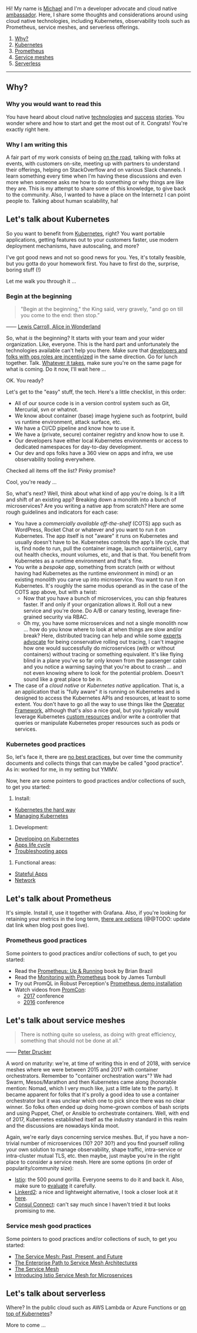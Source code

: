 Hi! My name is [Michael](https://mhausenblas.info) and I'm a developer advocate and cloud native [ambassador](https://www.cncf.io/people/ambassadors/). Here, I share some thoughts and considerations around using cloud native technologies, including Kubernetes, observability tools such as Prometheus, service meshes,  and serverless offerings.

1. [Why?](#why)
1. [Kubernetes](#lets-talk-about-kubernetes)
1. [Prometheus](#lets-talk-about-prometheus)
1. [Service meshes](#lets-talk-about-service-meshes)
1. [Serverless](#lets-talk-about-serverless)

----

## Why?

### Why you would want to read this

You have heard about cloud native [technologies](https://landscape.cncf.io/) and [success](https://kubernetes.io/case-studies/) [stories](https://serverless.com/learn/use-cases/). You wonder where and how to start and get the most out of it. Congrats! You're exactly right here.

### Why I am writing this

A fair part of my work consists of being [on the road](http://mhausenblas.info/on-the-road.html), talking with folks at events, with customers on-site, meeting up with partners to understand their offerings, helping on StackOverflow and on various Slack channels. I learn something every time when I'm having these discussions and even more when someone asks me how to do something or why things are like they are. This is my attempt to share some of this knowledge, to give back to the community. Also, I wanted to have a place on the Internetz I can point people to. Talking about human scalability, ha!

## Let's talk about Kubernetes

So you want to benefit from [Kubernetes](https://kubernetes.io/), right? You want portable applications, getting features out to your customers faster, use modern deployment mechanisms, have autoscaling, and more? 

I've got good news and not so good news for you. Yes, it's totally feasible, but you gotta do your homework first. You have to first do the, surprise, boring stuff (!)

Let me walk you through it …

### Begin at the beginning

> "Begin at the beginning," the King said, very gravely, "and go on till you come to the end: then stop.”

&mdash;&mdash; [Lewis Carroll, Alice in Wonderland](https://www.goodreads.com/quotes/6305-begin-at-the-beginning-the-king-said-very-gravely-and)

So, what *is* the beginning? It starts with your team and your wider organization. Like, everyone. This is the hard part and unfortunately the technologies available can't help you there. Make sure that [developers and folks with ops roles are incentivized](https://www.usenix.org/conference/lisa16/conference-program/presentation/eckhardt) in the same direction. Go for lunch together. Talk. [Whatever it takes](https://basecamp.com/books/calm), make sure you're on the same page for what is coming. Do it now, I'll wait here …

OK. You ready?

Let's get to the "easy" stuff, the tech. Here's a little checklist, in this order:

- All of our source code is in a version control system such as Git, Mercurial, svn or whatnot.
- We know about container (base) image hygiene such as footprint, build vs runtime environment, attack surface, etc.  
- We have a CI/CD pipeline and know how to use it.
- We have a (private, secure) container registry and know how to use it.
- Our developers have either local Kubernetes environments or access to dedicated namespaces for day-to-day development.
- Our dev and ops folks have a 360 view on apps and infra, we use observability tooling everywhere.

Checked all items off the list? Pinky promise? 

Cool, you're ready …

So, what's next? Well, think about what kind of app you're doing. Is it a lift and shift of an existing app? Breaking down a monolith into a bunch of microservices? Are you writing a native app from scratch? Here are some rough guidelines and indicators for each case:

- You have a _commercially available off-the-shelf_ (COTS) app such as WordPress, Rocket Chat or whatever and you want to run it on Kubernetes. The app itself is not "aware" it runs on Kubernetes and usually doesn't have to be. Kubernetes controls the app's life cycle, that is, find node to run, pull the container image, launch container(s), carry out health checks, mount volumes, etc, and that is that. You benefit from Kubernetes as a runtime environment and that's fine.
- You write a _bespoke app_, something from scratch (with or without having had Kubernetes as the runtime environment in mind) or an existing monolith you carve up into microservice. You want to run it on Kubernetes. It's roughly the same modus operandi as in the case of the COTS app above, but with a twist:
  - Now that you have a bunch of microservices, you can ship features faster. If and only if your organization allows it. Roll out a new service and you're done. Do A/B or canary testing, leverage fine-grained security via RBAC.
  - Oh my, you have some microservices and not a single monolith now … how do you know where to look at when things are slow and/or break? Here, distributed tracing can help and while some [experts advocate](https://twitter.com/mattklein123/status/1049813546077323264) for being conservative rolling out tracing, I can't imagine how one would successfully do microservices (with or without containers) without tracing or something equivalent. It's like flying blind in a plane you've so far only known from the passenger cabin and you notice a warning saying that you're about to crash … and not even knowing where to look for the potential problem. Doesn't sound like a great place to be in.
- The case of a _cloud native_ or _Kubernetes native_ application. That is, a an application that is "fully aware" it is running on Kubernetes and is designed to access the Kubernetes APIs and resources, at least to some extent. You don't have to go all the way to use things like the [Operator Framework](https://github.com/operator-framework), although that's also a nice goal, but you typically would leverage Kubernetes [custom resources](https://kubernetes.io/docs/concepts/extend-kubernetes/api-extension/custom-resources/) and/or write a controller that queries or manipulate Kubernetes proper resources such as pods or services.

### Kubernetes good practices

So, let's face it, there are [no best practices](https://www.forbes.com/sites/mikemyatt/2012/08/15/best-practices-arent/#6837047e407b), but over time the community documents and collects things that can maybe be called "good practice". As in: worked for me, in my setting but YMMV.

Now, here are some pointers to good practices and/or collections of such, to get you started:

1. Install:
  - [Kubernetes the hard way](https://github.com/kelseyhightower/kubernetes-the-hard-way)
  - [Managing Kubernetes](http://shop.oreilly.com/product/0636920146667.do)
1. Development:
  - [Developing on Kubernetes](https://kubernetes.io/blog/2018/05/01/developing-on-kubernetes/)
  - [Apps life cycle](http://shop.oreilly.com/product/0636920175131.do)
  - [Troubleshooting apps](http://troubleshooting.kubernetes.sh)
1. Functional areas: 
  - [Stateful Apps](http://stateful.kubernetes.sh)
  - [Network](https://mhausenblas.info/cn-ref)

## Let's talk about Prometheus

It's simple. Install it, use it together with Grafana. Also, if you're looking for retaining your metrics in the long term, [there are options](https://github.com/mhausenblas/docs/blob/master/content/blog/2018-09-03-lts-options.md) (@@TODO: update dat link when blog post goes live).

### Prometheus good practices

Some pointers to good practices and/or collections of such, to get you started:

- Read the [Prometheus: Up & Running](http://shop.oreilly.com/product/0636920147343.do) book by Brian Brazil
- Read the [Monitoring with Prometheus](https://www.prometheusbook.com/) book by James Turnbull
- Try out PromQL in Robust Perception's [Prometheus demo installation](http://demo.robustperception.io:9090/graph)
- Watch videos from [PromCon](https://promcon.io/):
  - [2017](https://www.youtube.com/playlist?list=PLoz-W_CUquUlnvoEBbqChb7A0ZEZsWSXt) conference
  - [2016](https://www.youtube.com/playlist?list=PLoz-W_CUquUlCq-Q0hy53TolAhaED9vmU) conference

## Let's talk about service meshes

> There is nothing quite so useless, as doing with great efficiency, something that should not be done at all.” 

&mdash;&mdash; [Peter Drucker](https://www.goodreads.com/author/quotes/12008.Peter_F_Drucker)

A word on maturity: we're, at time of writing this in end of 2018, with service meshes where we were between 2015 and 2017 with container orchestrators. Remember to "container orchestration wars"? We had Swarm, Mesos/Marathon and then Kubernetes came along (honorable mention: Nomad, which I very much like, just a little late to the party). It became apparent for folks that it's prolly a good idea to use a container orchestrator but it was unclear which one to pick since there was no clear winner. So folks often ended up doing home-grown combos of bash scripts and using Puppet, Chef, or Ansible to orchestrate containers. Well, with end of 2017, Kubernetes established itself as the industry standard in this realm and the discussions are nowadays kinda moot.

Again, we're early days concerning service meshes. But, if you have a non-trivial number of microservices (10? 20? 30?) and you find yourself rolling your own solution to manage observability, shape traffic, intra-service or intra-cluster mutual TLS, etc. then maybe, just maybe you're in the right place to consider a service mesh. Here are some options (in order of popularity/community size):

- [Istio](https://istio.io/): the 500 pound gorilla. Everyone seems to do it and back it. Also, make sure to [evaluate](https://tech.bigbasket.com/bigbaskets-experience-with-istio/) it carefully. 
- [Linkerd2](https://linkerd.io/2/overview/): a nice and lightweight alternative, I took a closer look at it [here](https://hackernoon.com/linkerd-2-0-service-ops-for-you-and-me-281cc5bd6424).
- [Consul Connect](https://www.hashicorp.com/blog/consul-1-2-service-mesh): can't say much since I haven't tried it but looks promising to me.

### Service mesh good practices

Some pointers to good practices and/or collections of such, to get you started:

- [The Service Mesh: Past, Present, and Future](https://kccncna17.sched.com/event/CU8M/the-service-mesh-past-present-and-future-b-william-morgan-buoyant)
- [The Enterprise Path to Service Mesh Architectures](https://blog.gingergeek.com/2018/08/now-available-the-enterprise-path-to-service-mesh-architectures/)
- [The Service Mesh](https://pages.buoyant.io/Oreilly-Service-Mesh-Book.html)
- [Introducing Istio Service Mesh for Microservices](https://developers.redhat.com/books/introducing-istio-service-mesh-microservices/)

## Let's talk about serverless

Where? In the public cloud such as AWS Lambda or Azure Functions or [on top of Kubernetes](https://go-talks.appspot.com/github.com/mhausenblas/2018-state-of-faas-on-kube/main.slide)?

More to come …
